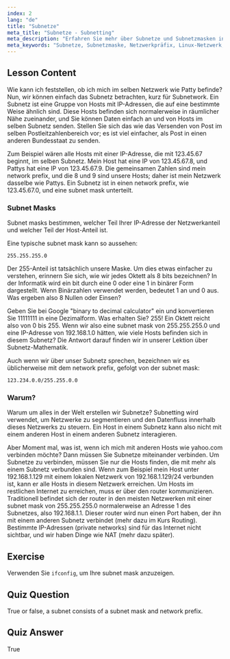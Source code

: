 ```yaml
---
index: 2
lang: "de"
title: "Subnetze"
meta_title: "Subnetze - Subnetting"
meta_description: "Erfahren Sie mehr über Subnetze und Subnetzmasken in der Linux-Netzwerktechnik. Verstehen Sie Netzwerkpräfixe und wie Subnetze den Datenverkehr segmentieren. Beginnen Sie mit diesem anfängerfreundlichen Leitfaden!"
meta_keywords: "Subnetze, Subnetzmaske, Netzwerkpräfix, Linux-Netzwerk, IP-Adresse, Anfänger, Tutorial, ifconfig"
---
```


## Lesson Content

Wie kann ich feststellen, ob ich mich im selben Netzwerk wie Patty befinde? Nun, wir können einfach das Subnetz betrachten, kurz für Subnetwork. Ein Subnetz ist eine Gruppe von Hosts mit IP-Adressen, die auf eine bestimmte Weise ähnlich sind. Diese Hosts befinden sich normalerweise in räumlicher Nähe zueinander, und Sie können Daten einfach an und von Hosts im selben Subnetz senden. Stellen Sie sich das wie das Versenden von Post im selben Postleitzahlenbereich vor; es ist viel einfacher, als Post in einen anderen Bundesstaat zu senden.

Zum Beispiel wären alle Hosts mit einer IP-Adresse, die mit 123.45.67 beginnt, im selben Subnetz. Mein Host hat eine IP von 123.45.67.8, und Pattys hat eine IP von 123.45.67.9. Die gemeinsamen Zahlen sind mein network prefix, und die 8 und 9 sind unsere Hosts; daher ist mein Netzwerk dasselbe wie Pattys. Ein Subnetz ist in einen network prefix, wie 123.45.67.0, und eine subnet mask unterteilt.

### Subnet Masks

Subnet masks bestimmen, welcher Teil Ihrer IP-Adresse der Netzwerkanteil und welcher Teil der Host-Anteil ist.

Eine typische subnet mask kann so aussehen:

```plaintext
255.255.255.0
```

Der 255-Anteil ist tatsächlich unsere Maske. Um dies etwas einfacher zu verstehen, erinnern Sie sich, wie wir jedes Oktett als 8 bits bezeichnen? In der Informatik wird ein bit durch eine 0 oder eine 1 in binärer Form dargestellt. Wenn Binärzahlen verwendet werden, bedeutet 1 an und 0 aus. Was ergeben also 8 Nullen oder Einsen?

Geben Sie bei Google "binary to decimal calculator" ein und konvertieren Sie 11111111 in eine Dezimalform. Was erhalten Sie? 255! Ein Oktett reicht also von 0 bis 255. Wenn wir also eine subnet mask von 255.255.255.0 und eine IP-Adresse von 192.168.1.0 hätten, wie viele Hosts befinden sich in diesem Subnetz? Die Antwort darauf finden wir in unserer Lektion über Subnetz-Mathematik.

Auch wenn wir über unser Subnetz sprechen, bezeichnen wir es üblicherweise mit dem network prefix, gefolgt von der subnet mask:

```plaintext
123.234.0.0/255.255.0.0
```

### Warum?

Warum um alles in der Welt erstellen wir Subnetze? Subnetting wird verwendet, um Netzwerke zu segmentieren und den Datenfluss innerhalb dieses Netzwerks zu steuern. Ein Host in einem Subnetz kann also nicht mit einem anderen Host in einem anderen Subnetz interagieren.

Aber Moment mal, was ist, wenn ich mich mit anderen Hosts wie yahoo.com verbinden möchte? Dann müssen Sie Subnetze miteinander verbinden. Um Subnetze zu verbinden, müssen Sie nur die Hosts finden, die mit mehr als einem Subnetz verbunden sind. Wenn zum Beispiel mein Host unter 192.168.1.129 mit einem lokalen Netzwerk von 192.168.1.129/24 verbunden ist, kann er alle Hosts in diesem Netzwerk erreichen. Um Hosts im restlichen Internet zu erreichen, muss er über den router kommunizieren. Traditionell befindet sich der router in den meisten Netzwerken mit einer subnet mask von 255.255.255.0 normalerweise an Adresse 1 des Subnetzes, also 192.168.1.1. Dieser router wird nun einen Port haben, der ihn mit einem anderen Subnetz verbindet (mehr dazu im Kurs Routing). Bestimmte IP-Adressen (private networks) sind für das Internet nicht sichtbar, und wir haben Dinge wie NAT (mehr dazu später).

## Exercise

Verwenden Sie `ifconfig`, um Ihre subnet mask anzuzeigen.

## Quiz Question

True or false, a subnet consists of a subnet mask and network prefix.

## Quiz Answer

True
